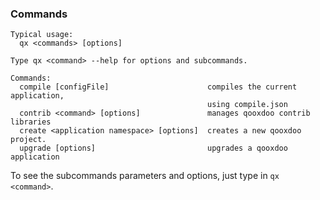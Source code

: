 ### Commands

```
Typical usage:
  qx <commands> [options]

Type qx <command> --help for options and subcommands.

Commands:
  compile [configFile]                      compiles the current application,
                                            using compile.json
  contrib <command> [options]               manages qooxdoo contrib libraries
  create <application namespace> [options]  creates a new qooxdoo project.
  upgrade [options]                         upgrades a qooxdoo application

````

To see the subcommands parameters and options, just type in `qx <command>`.

